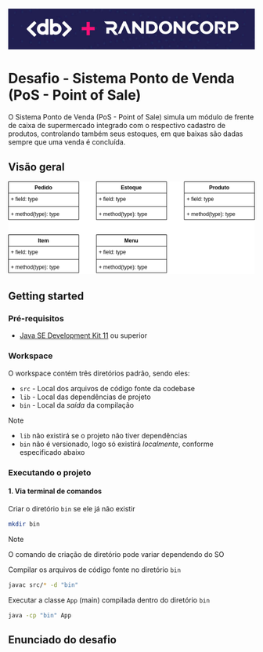![Logo](logo.png)

# Desafio - Sistema Ponto de Venda (PoS - Point of Sale)

O Sistema Ponto de Venda (PoS - Point of Sale) simula um módulo de frente de caixa de supermercado integrado com o respectivo cadastro de produtos, controlando também seus estoques, em que baixas são dadas sempre que uma venda é concluída.

## Visão geral

![Classes](classes.drawio.png)

## Getting started

### Pré-requisitos

- [Java SE Development Kit 11](https://www.oracle.com/br/java/technologies/downloads/#java11) ou superior

### Workspace

O workspace contém três diretórios padrão, sendo eles:

- `src` - Local dos arquivos de código fonte da codebase
- `lib` - Local das dependências de projeto 
- `bin` - Local da *saída* da compilação 

> [!NOTE]
> - `lib` não existirá se o projeto não tiver dependências
> - `bin` não é versionado, logo só existirá *localmente*, conforme especificado abaixo

### Executando o projeto

#### 1. Via terminal de comandos

Criar o diretório `bin` se ele já não existir
```bash
mkdir bin
```
> [!NOTE]
> O comando de criação de diretório pode variar dependendo do SO

Compilar os arquivos de código fonte no diretório `bin`
```bash
javac src/* -d "bin"
```
Executar a classe `App` (main) compilada dentro do diretório `bin`
```bash
java -cp "bin" App
```

## Enunciado do desafio
